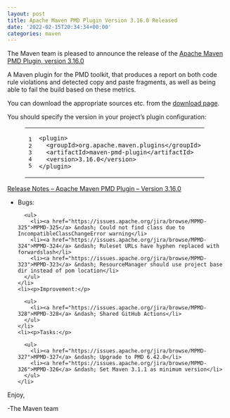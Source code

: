 ```yaml
---
layout: post
title: Apache Maven PMD Plugin Version 3.16.0 Released
date: '2022-02-15T20:34:34+00:00'
categories: maven
---
```

<div class="entry-content"><p>The Maven team is pleased to announce the release of the
  <a href="https://maven.apache.org/plugins/maven-pmd-plugin/">Apache Maven PMD Plugin, version 3.16.0</a></p>

  <p>A Maven plugin for the PMD toolkit, that produces a report on both code rule
    violations and detected copy and paste fragments, as well as being able to fail
    the build based on these metrics.</p>

  <p>You can download the appropriate sources etc. from the
    <a href="https://maven.apache.org/plugins/maven-pmd-plugin/download.cgi">download page</a>.</p>

  <p>You should specify the version in your project&rsquo;s plugin configuration:</p>

  <figure class='code'><figcaption><span></span></figcaption><div class="highlight"><table><tr><td class="gutter"><pre class="line-numbers"><span class='line-number'>1</span>
<span class='line-number'>2</span>
<span class='line-number'>3</span>
<span class='line-number'>4</span>
<span class='line-number'>5</span>
</pre></td><td class='code'><pre><code class='xml'><span class='line'><span class="nt">&lt;plugin&gt;</span>
</span><span class='line'>  <span class="nt">&lt;groupId&gt;</span>org.apache.maven.plugins<span class="nt">&lt;/groupId&gt;</span>
</span><span class='line'>  <span class="nt">&lt;artifactId&gt;</span>maven-pmd-plugin<span class="nt">&lt;/artifactId&gt;</span>
</span><span class='line'>  <span class="nt">&lt;version&gt;</span>3.16.0<span class="nt">&lt;/version&gt;</span>
</span><span class='line'><span class="nt">&lt;/plugin&gt;</span>
</span></code></pre></td></tr></table></div></figure>




  <!-- more -->


  <p><a href="https://issues.apache.org/jira/secure/ReleaseNote.jspa?version=12350599&amp;styleName=Text&amp;projectId=12317621">Release Notes &ndash; Apache Maven PMD Plugin &ndash; Version 3.16.0</a></p>

  <ul>
    <li><p>Bugs:</p>

      <ul>
        <li><a href="https://issues.apache.org/jira/browse/MPMD-325">MPMD-325</a> &ndash; Could not find class due to IncompatibleClassChangeError warning</li>
        <li><a href="https://issues.apache.org/jira/browse/MPMD-324">MPMD-324</a> &ndash; Ruleset URLs have hyphen replaced with forwardslash</li>
        <li><a href="https://issues.apache.org/jira/browse/MPMD-323">MPMD-323</a> &ndash; ResourceManager should use project base dir instead of pom location</li>
      </ul>
    </li>
    <li><p>Improvement:</p>

      <ul>
        <li><a href="https://issues.apache.org/jira/browse/MPMD-328">MPMD-328</a> &ndash; Shared GitHub Actions</li>
      </ul>
    </li>
    <li><p>Tasks:</p>

      <ul>
        <li><a href="https://issues.apache.org/jira/browse/MPMD-327">MPMD-327</a> &ndash; Upgrade to PMD 6.42.0</li>
        <li><a href="https://issues.apache.org/jira/browse/MPMD-326">MPMD-326</a> &ndash; Set Maven 3.1.1 as minimum version</li>
      </ul>
    </li>
  </ul>


  <p>Enjoy,</p>

  <p>-The Maven team</p>
</div>
